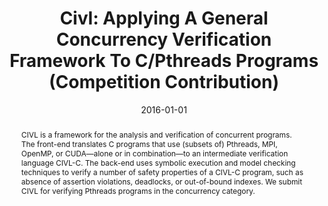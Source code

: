 ---
title: "Civl: Applying A General Concurrency Verification Framework To C/Pthreads Programs (Competition Contribution)"
abstract: "CIVL is a framework for the analysis and verification of concurrent programs. The front-end translates C programs that use (subsets of) Pthreads, MPI, OpenMP, or CUDA—alone or in combination—to an intermediate verification language CIVL-C. The back-end uses symbolic execution and model checking techniques to verify a number of safety properties of a CIVL-C program, such as absence of assertion violations, deadlocks, or out-of-bound indexes. We submit CIVL for verifying Pthreads programs in the concurrency category."
date: 2016-01-01
venue: "Tools and Algorithms for the Construction and Analysis of Systems - 22nd International Conference, TACAS 2016, Held as Part of the European Joint Conferences on Theory and Practice of Software, ETAPS 2016, Eindhoven, The Netherlands, April 2-8, 2016, Proceedings"
paperurl: https://link.springer.com/chapter/10.1007/978-3-662-49674-9_57
authors: "Manchun Zheng, John G. Edenhofner, Ziqing Luo, Mitchell J. Gerrard, Michael S. Rogers, Matthew B. Dwyer and Stephen F. Siegel"
awards: ""
---